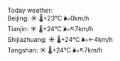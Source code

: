 Today weather:  
Beijing: ☀️ 🌡️+23°C 🌬️0km/h  
Tianjin: ☀️ 🌡️+24°C 🌬️↖7km/h  
Shijiazhuang: ☀️ 🌡️+24°C 🌬️←4km/h  
Tangshan: ☀️ 🌡️+24°C 🌬️↖7km/h  
